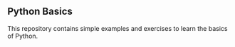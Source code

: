 ## Python Basics

This repository contains simple examples and exercises to learn the basics of Python.
